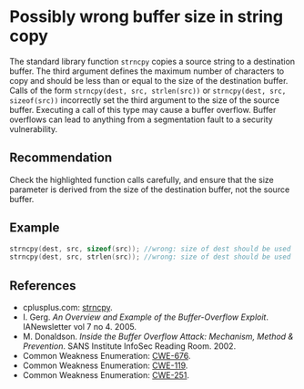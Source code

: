 # Possibly wrong buffer size in string copy
The standard library function `strncpy` copies a source string to a destination buffer. The third argument defines the maximum number of characters to copy and should be less than or equal to the size of the destination buffer. Calls of the form `strncpy(dest, src, strlen(src))` or `strncpy(dest, src, sizeof(src))` incorrectly set the third argument to the size of the source buffer. Executing a call of this type may cause a buffer overflow. Buffer overflows can lead to anything from a segmentation fault to a security vulnerability.


## Recommendation
Check the highlighted function calls carefully, and ensure that the size parameter is derived from the size of the destination buffer, not the source buffer.


## Example

```cpp
strncpy(dest, src, sizeof(src)); //wrong: size of dest should be used
strncpy(dest, src, strlen(src)); //wrong: size of dest should be used

```

## References
* cplusplus.com: [strncpy](http://www.cplusplus.com/reference/clibrary/cstring/strncpy/).
* I. Gerg. *An Overview and Example of the Buffer-Overflow Exploit*. IANewsletter vol 7 no 4. 2005.
* M. Donaldson. *Inside the Buffer Overflow Attack: Mechanism, Method &amp; Prevention*. SANS Institute InfoSec Reading Room. 2002.
* Common Weakness Enumeration: [CWE-676](https://cwe.mitre.org/data/definitions/676.html).
* Common Weakness Enumeration: [CWE-119](https://cwe.mitre.org/data/definitions/119.html).
* Common Weakness Enumeration: [CWE-251](https://cwe.mitre.org/data/definitions/251.html).
